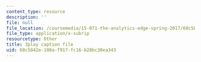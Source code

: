 ```yaml
---
content_type: resource
description: ''
file: null
file_location: /coursemedia/15-071-the-analytics-edge-spring-2017/60c5842e108af917fc16b28bc30ea343_ww-S4khiumM.srt
file_type: application/x-subrip
resourcetype: Other
title: 3play caption file
uid: 60c5842e-108a-f917-fc16-b28bc30ea343
---
```

